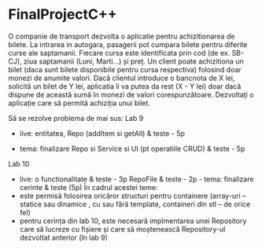 # FinalProjectC++
  O companie de transport dezvolta o aplicatie pentru achizitionarea de bilete. La intrarea in autogara, pasagerii pot cumpara bilete pentru diferite curse ale saptamanii. Fiecare cursa este identificata prin cod (de ex. SB-CJ), ziua saptamanii (Luni, Marti...) și preț. Un client poate achizitiona un bilet (daca sunt bilete disponibile pentru cursa respectiva) folosind doar monezi de anumite valori. Dacă clientul introduce o bancnota de X lei, solicită un bilet de Y lei, aplicatia îi va putea da rest (X - Y lei) doar dacă dispune de această sumă în monezi de valori corespunzătoare. Dezvoltați o aplicație care să permită achiziția unui bilet.
  
  Să se rezolve problema de mai sus:
Lab 9
- live: entitatea, Repo (addItem si getAll) & teste - 5p

- tema: finalizare Repo si Service si UI (pt operatiile CRUD) & teste - 5p

Lab 10
- live: o functionalitate & teste - 3p
        RepoFile & teste - 2p - tema:
        finalizare cerinte & teste (5p)
În cadrul acestei teme:
- este permisă folosirea oricăror structuri pentru containere (array-uri – statice sau dinamice
, cu sau fără template, containeri din stl – de orice fel)
- pentru cerința din lab 10, este necesară implmentarea unei Repository care să lucreze cu
fișiere și care să moștenească Repository-ul dezvoltat anterior (în lab 9)
